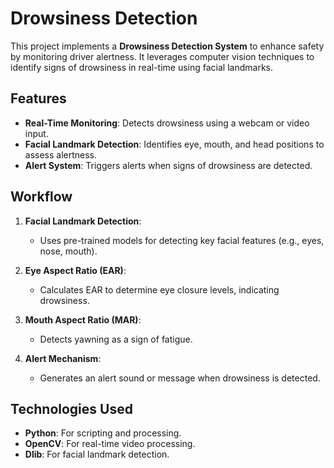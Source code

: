 # Drowsiness Detection

This project implements a **Drowsiness Detection System** to enhance safety by monitoring driver alertness. It leverages computer vision techniques to identify signs of drowsiness in real-time using facial landmarks.

## Features

- **Real-Time Monitoring**: Detects drowsiness using a webcam or video input.
- **Facial Landmark Detection**: Identifies eye, mouth, and head positions to assess alertness.
- **Alert System**: Triggers alerts when signs of drowsiness are detected.

## Workflow

1. **Facial Landmark Detection**:
   - Uses pre-trained models for detecting key facial features (e.g., eyes, nose, mouth).

2. **Eye Aspect Ratio (EAR)**:
   - Calculates EAR to determine eye closure levels, indicating drowsiness.

3. **Mouth Aspect Ratio (MAR)**:
   - Detects yawning as a sign of fatigue.

4. **Alert Mechanism**:
   - Generates an alert sound or message when drowsiness is detected.

## Technologies Used

- **Python**: For scripting and processing.
- **OpenCV**: For real-time video processing.
- **Dlib**: For facial landmark detection.

